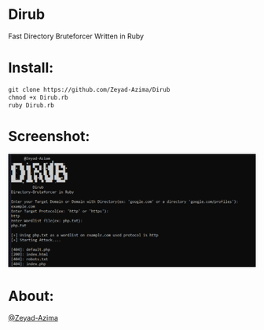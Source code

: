 # Dirub
Fast Directory Bruteforcer Written in Ruby

# Install:
```
git clone https://github.com/Zeyad-Azima/Dirub
chmod +x Dirub.rb
ruby Dirub.rb
```
# Screenshot:
<img src='Screenshot.png' />

# About:
<a href='https://www.facebook.com/elkingzeyad.azeem/'>@Zeyad-Azima</a>
